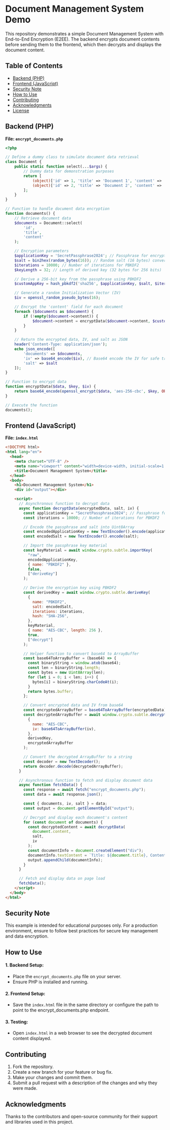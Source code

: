# Document Management System Demo

This repository demonstrates a simple Document Management System with End-to-End Encryption (E2EE). The backend encrypts document contents before sending them to the frontend, which then decrypts and displays the document content.

## Table of Contents

- [Backend (PHP)](#backend-php)
- [Frontend (JavaScript)](#frontend-javascript)
- [Security Note](#security-note)
- [How to Use](#how-to-use)
- [Contributing](#contributing)
- [Acknowledgments](#acknowledgments)
- [License](#license)

## Backend (PHP)

**File: `encrypt_documents.php`**

```php
<?php

// Define a dummy class to simulate document data retrieval
class Document {
    public static function select(...$args) {
        // Dummy data for demonstration purposes
        return [
            (object)['id' => 1, 'title' => 'Document 1', 'content' => 'This is a secret document.'],
            (object)['id' => 2, 'title' => 'Document 2', 'content' => 'Another secret document.']
        ];
    }
}

// Function to handle document data encryption
function documents() {
    // Retrieve document data
    $documents = Document::select(
        'id',
        'title',
        'content'
    );

    // Encryption parameters
    $applicationKey = 'SecretPassphrase2024'; // Passphrase for encryption
    $salt = bin2hex(random_bytes(16)); // Random salt (16 bytes) converted to hexadecimal
    $iterations = 10000; // Number of iterations for PBKDF2
    $keyLength = 32; // Length of derived key (32 bytes for 256 bits)

    // Derive a 256-bit key from the passphrase using PBKDF2
    $customAppKey = hash_pbkdf2('sha256', $applicationKey, $salt, $iterations, $keyLength, true);

    // Generate a random Initialization Vector (IV)
    $iv = openssl_random_pseudo_bytes(16);

    // Encrypt the 'content' field for each document
    foreach ($documents as $document) {
        if (!empty($document->content)) {
            $document->content = encryptData($document->content, $customAppKey, $iv);
        }
    }

    // Return the encrypted data, IV, and salt as JSON
    header('Content-Type: application/json');
    echo json_encode([
        'documents' => $documents,
        'iv' => base64_encode($iv), // Base64 encode the IV for safe transmission
        'salt' => $salt
    ]);
}

// Function to encrypt data
function encryptData($data, $key, $iv) {
    return base64_encode(openssl_encrypt($data, 'aes-256-cbc', $key, OPENSSL_RAW_DATA, $iv));
}

// Execute the function
documents();
```

## Frontend (JavaScript)

**File: `index.html`**

```html
<!DOCTYPE html>
<html lang="en">
  <head>
    <meta charset="UTF-8" />
    <meta name="viewport" content="width=device-width, initial-scale=1.0" />
    <title>Document Management System</title>
  </head>
  <body>
    <h1>Document Management System</h1>
    <div id="output"></div>

    <script>
      // Asynchronous function to decrypt data
      async function decryptData(encryptedData, salt, iv) {
        const applicationKey = "SecretPassphrase2024"; // Passphrase for decryption
        const iterations = 10000; // Number of iterations for PBKDF2

        // Encode the passphrase and salt into Uint8Array
        const encodedApplicationKey = new TextEncoder().encode(applicationKey);
        const encodedSalt = new TextEncoder().encode(salt);

        // Import the passphrase key material
        const keyMaterial = await window.crypto.subtle.importKey(
          "raw",
          encodedApplicationKey,
          { name: "PBKDF2" },
          false,
          ["deriveKey"]
        );

        // Derive the encryption key using PBKDF2
        const derivedKey = await window.crypto.subtle.deriveKey(
          {
            name: "PBKDF2",
            salt: encodedSalt,
            iterations: iterations,
            hash: "SHA-256",
          },
          keyMaterial,
          { name: "AES-CBC", length: 256 },
          true,
          ["decrypt"]
        );

        // Helper function to convert base64 to ArrayBuffer
        const base64ToArrayBuffer = (base64) => {
          const binaryString = window.atob(base64);
          const len = binaryString.length;
          const bytes = new Uint8Array(len);
          for (let i = 0; i < len; i++) {
            bytes[i] = binaryString.charCodeAt(i);
          }
          return bytes.buffer;
        };

        // Convert encrypted data and IV from base64
        const encryptedArrayBuffer = base64ToArrayBuffer(encryptedData);
        const decryptedArrayBuffer = await window.crypto.subtle.decrypt(
          {
            name: "AES-CBC",
            iv: base64ToArrayBuffer(iv),
          },
          derivedKey,
          encryptedArrayBuffer
        );

        // Convert the decrypted ArrayBuffer to a string
        const decoder = new TextDecoder();
        return decoder.decode(decryptedArrayBuffer);
      }

      // Asynchronous function to fetch and display document data
      async function fetchData() {
        const response = await fetch("encrypt_documents.php");
        const data = await response.json();

        const { documents, iv, salt } = data;
        const output = document.getElementById("output");

        // Decrypt and display each document's content
        for (const document of documents) {
          const decryptedContent = await decryptData(
            document.content,
            salt,
            iv
          );
          const documentInfo = document.createElement("div");
          documentInfo.textContent = `Title: ${document.title}, Content: ${decryptedContent}`;
          output.appendChild(documentInfo);
        }
      }

      // Fetch and display data on page load
      fetchData();
    </script>
  </body>
</html>
```

## Security Note

This example is intended for educational purposes only. For a production environment, ensure to follow best practices for secure key management and data encryption.

## How to Use

#### 1. Backend Setup:
   - Place the `encrypt_documents.php` file on your server.
   - Ensure PHP is installed and running.

#### 2. Frontend Setup:
   - Save the `index.html` file in the same directory or configure the path to point to the encrypt_documents.php endpoint.

#### 3. Testing:
   - Open `index.html` in a web browser to see the decrypted document content displayed.


## Contributing

1. Fork the repository.
2. Create a new branch for your feature or bug fix.
3. Make your changes and commit them.
4. Submit a pull request with a description of the changes and why they were made.


## Acknowledgments

Thanks to the contributors and open-source community for their support and libraries used in this project.